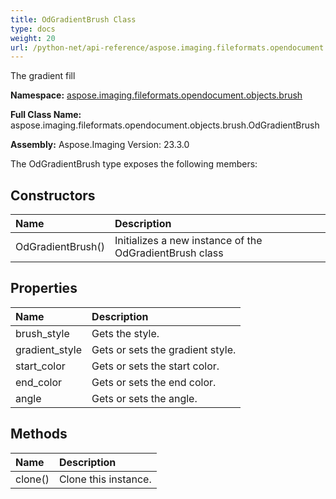 ```yaml
---
title: OdGradientBrush Class
type: docs
weight: 20
url: /python-net/api-reference/aspose.imaging.fileformats.opendocument.objects.brush/odgradientbrush/
---
```


The gradient fill

**Namespace:** [aspose.imaging.fileformats.opendocument.objects.brush](/imaging/python-net/api-reference/aspose.imaging.fileformats.opendocument.objects.brush/)

**Full Class Name:** aspose.imaging.fileformats.opendocument.objects.brush.OdGradientBrush

**Assembly:**  Aspose.Imaging Version: 23.3.0

The OdGradientBrush type exposes the following members:
## **Constructors**
|**Name**|**Description**|
| :- | :- |
|OdGradientBrush()|Initializes a new instance of the OdGradientBrush class|
## **Properties**
|**Name**|**Description**|
| :- | :- |
|brush_style|Gets the style.|
|gradient_style|Gets or sets the gradient style.|
|start_color|Gets or sets the start color.|
|end_color|Gets or sets the end color.|
|angle|Gets or sets the angle.|
## **Methods**
|**Name**|**Description**|
| :- | :- |
|clone()|Clone this instance.|
